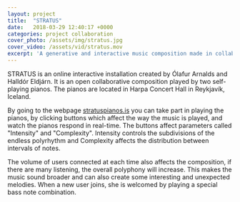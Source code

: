 ```yaml
---
layout: project
title:  "STRATUS"
date:   2018-03-29 12:40:17 +0000
categories: project collaboration
cover_photo: /assets/img/stratus.jpg
cover_video: /assets/vid/stratus.mov
excerpt: 'A generative and interactive music composition made in collaboration with Ólafur Arnalds.'
---
```


STRATUS is an online interactive installation created by Ólafur Arnalds and Halldór Eldjárn. It is an open collaborative composition played by two self-playing pianos. The pianos are located in Harpa Concert Hall in Reykjavík, Iceland.

By going to the webpage [stratuspianos.is](https://www.stratuspianos.is) you can take part in playing the pianos, by clicking buttons which affect the way the music is played, and watch the pianos respond in real-time. The buttons affect parameters called "Intensity" and "Complexity". Intensity controls the subdivisions of the endless polyrhythm and Complexity affects the distribution between intervals of notes.

The volume of users connected at each time also affects the composition, if there are many listening, the overall polyphony will increase. This makes the music sound broader and can also create some interesting and unexpected melodies. When a new user joins, she is welcomed by playing a special bass note combination.
